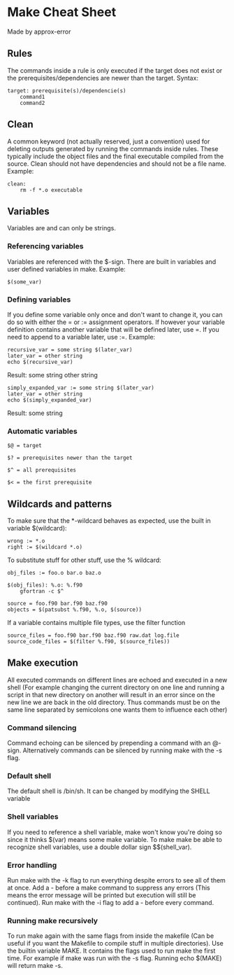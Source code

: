 # Make Cheat Sheet

Made by approx-error

## Rules

The commands inside a rule is only executed if the target does not exist or the prerequisites/dependencies are newer than the target. Syntax:

```make
target: prerequisite(s)/dependencie(s)
	command1
	command2
```

## Clean

A common keyword (not actually reserved, just a convention) used for deleting outputs generated by running the commands inside rules.
These typically include the object files and the final executable compiled from the source. Clean should not have dependencies and should not be
a file name. Example:

```make
clean:
	rm -f *.o executable
```

## Variables

Variables are and can only be strings.

### Referencing variables

Variables are referenced with the $-sign. There are built in variables and user defined variables in make. Example:

```make
$(some_var)
```

### Defining variables

If you define some variable only once and don't want to change it, you can do so with either the = or := assignment operators. If however your variable definition contains another variable that will
be defined later, use =. If you need to append to a variable later, use :=. Example:


```make
recursive_var = some string $(later_var)
later_var = other string
echo $(recursive_var)
```
Result: some string other string

```make
simply_expanded_var := some string $(later_var)
later_var = other string
echo $(simply_expanded_var)
```
Result: some string

### Automatic variables

```make
$@ = target
```

```make
$? = prerequisites newer than the target
```

```make
$^ = all prerequisites
```

```make
$< = the first prerequisite
```

## Wildcards and patterns

To make sure that the \*-wildcard behaves as expected, use the built in variable $(wildcard):

```make
wrong := *.o
right := $(wildcard *.o)
```

To substitute stuff for other stuff, use the % wildcard:

```make
obj_files := foo.o bar.o baz.o

$(obj_files): %.o: %.f90
	gfortran -c $^ 
```

```make
source = foo.f90 bar.f90 baz.f90
objects = $(patsubst %.f90, %.o, $(source))
```

If a variable contains multiple file types, use the filter function

```make
source_files = foo.f90 bar.f90 baz.f90 raw.dat log.file
source_code_files = $(filter %.f90, $(source_files))
```

## Make execution

All executed commands on different lines are echoed and executed in a new shell (For example changing the current directory on one line and running a script in that new directory on another will
result in an error since on the new line we are back in the old directory. Thus commands must be on the same line separated by semicolons one wants them to influence each other)

### Command silencing

Command echoing can be silenced by prepending a command with an @-sign. Alternatively commands can be silenced by running make with the -s flag.

### Default shell

The default shell is /bin/sh. It can be changed by modifying the SHELL variable

### Shell variables

If you need to reference a shell variable, make won't know you're doing so since it thinks $(var) means some make variable. To make make be able to recognize shell variables, 
use a double dollar sign $$(shell\_var).

### Error handling

Run make with the -k flag to run everything despite errors to see all of them at once. Add a - before a make command to suppress any errors (This means the error message will be printed but execution
will still be continued). Run make with the -i flag to add a - before every command.

### Running make recursively

To run make again with the same flags from inside the makefile (Can be useful if you want the Makefile to compile stuff in multiple directories). Use the builtin variable MAKE. It contains the flags used
to run make the first time. For example if make was run with the -s flag. Running echo $(MAKE) will return make -s.
